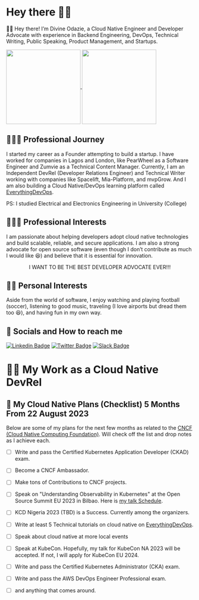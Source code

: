 # Hey there 👋🏿

👋🏿 Hey there! I’m Divine Odazie, a Cloud Native Engineer and Developer Advocate with experience in Backend Engineering, DevOps, Technical Writing, Public Speaking, Product Management, and Startups.

<a href="https://github.com/anuraghazra/github-readme-stats">
  <img height=200 align="center" src="https://github-readme-stats.vercel.app/api?username=Kikiodazie&show_icons=true&theme=transparent" />
</a>
<a href="https://github.com/anuraghazra/convoychat">
  <img height=200 align="center" src="https://github-readme-stats.vercel.app/api/top-langs?username=Kikiodazie&layout=compact&langs_count=8&card_width=320&theme=transparent" />
</a>


## 👨🏿‍🚀 Professional Journey

I started my career as a Founder attempting to build a startup. I have worked for companies in Lagos and London, like PearWheel as a Software Engineer and Zumvie as a Technical Content Manager. Currently, I am an Independent DevRel (Developer Relations Engineer) and Technical Writer working with companies like Spacelift, Mia-Platform, and mvpGrow. And I am also building a Cloud Native/DevOps learning platform called [EverythingDevOps](https://everythingdevops.dev/).

PS: I studied Electrical and Electronics Engineering in University (College)

## 👨🏿‍🔬 Professional Interests

I am passionate about helping developers adopt cloud native technologies and build scalable, reliable, and secure applications. I am also a strong advocate for open source software (even though I don’t contribute as much I would like 😆) and believe that it is essential for innovation.

<p align="center"> I WANT TO BE THE BEST <span color="#0000">DEVELOPER ADVOCATE</span> EVER!!! </p> 

## 🏃🏿 Personal Interests
Aside from the world of software, I enjoy watching and playing football (soccer), listening to good music, traveling (I love airports but dread them too 😆), and having fun in my own way.

## 💬 Socials and How to reach me
[![Linkedin Badge](https://img.shields.io/badge/LinkedIn-0077B5?style=for-the-badge&logo=linkedin&logoColor=white&link=https://www.linkedin.com/in/divine-odazie)](https://www.linkedin.com/in/divine-odazie) [![Twitter Badge](https://img.shields.io/badge/Twitter-1DA1F2?style=for-the-badge&logo=twitter&logoColor=white)](https://twitter.com/_odazie) [![Slack Badge](https://img.shields.io/badge/CNCF_Slack-4A154B?style=for-the-badge&logo=slack&logoColor=white)](https://cloud-native.slack.com/team/U0394EM0RRB)

# 🫃🏿 My Work as a Cloud Native DevRel



## 🚀 My Cloud Native Plans (Checklist) 5 Months From 22 August 2023
Below are some of my plans for the next few months as related to the [CNCF (Cloud Native Computing Foundation)](https://cncf.io/). Will check off the list and drop notes as I achieve each.

- [ ] Write and pass the Certified Kubernetes Application Developer (CKAD) exam.
- [ ] Become a CNCF Ambassador.
- [ ] Make tons of Contributions to CNCF projects.
- [ ] Speak on "Understanding Observability in Kubernetes" at the Open Source Summit EU 2023 in Bilbao. Here is [my talk Schedule](https://sched.co/1OGeT).
- [ ] KCD Nigeria 2023 (TBD) is a Success. Currently among the organizers.
- [ ] Write at least 5 Technical tutorials on cloud native on [EverythingDevOps](https://everythingdevops.dev/).
- [ ] Speak about cloud native at more local events
- [ ] Speak at KubeCon. Hopefully, my talk for KubeCon NA 2023 will be accepted. If not, I will apply for KubeCon EU 2024.
- [ ] Write and pass the Certified Kubernetes Administrator (CKA) exam.
- [ ] Write and pass the AWS DevOps Engineer Professional exam.
- [ ] and anything that comes around. 


<!--
**Kikiodazie/Kikiodazie** is a ✨ _special_ ✨ repository because its `README.md` (this file) appears on your GitHub profile.

Here are some ideas to get you started:

- 🔭 I’m currently working on ...
- 🌱 I’m currently learning ...
- 👯 I’m looking to collaborate on ...
- 🤔 I’m looking for help with ...
- 💬 Ask me about ...
- : ...
- 😄 Pronouns: ...
- ⚡ Fun fact: ...
-->
